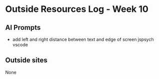 # Outside Resources Log - Week 10


## AI Prompts
<ul>
  <li>add left and right distance between text and edge of screen jspsych vscode</li>
</ul>

## Outside sites
None